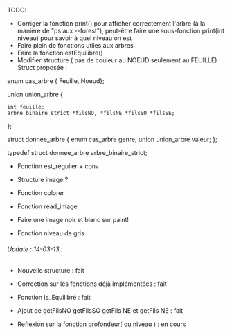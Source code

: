 TODO:

- Corriger la fonction print() pour afficher correctement l'arbre (à la manière de "ps aux --forest"), peut-être faire une sous-fonction print(int niveau) pour savoir à quel niveau on est
- Faire plein de fonctions utiles aux arbres
- Faire la fonction estEquilibre()
- Modifier structure ( pas de couleur au NOEUD seulement au FEUILLE)
Struct proposée :

enum cas_arbre { Feuille, Noeud};

union union_arbre {
    
	int feuille;
	arbre_binaire_strict *filsNO, *filsNE *filsSO *filsSE;
};


struct donnee_arbre
{
	enum cas_arbre genre;
	union union_arbre valeur;
};

typedef struct donnee_arbre arbre_binaire_strict;

- Fonction est_régulier + conv

- Structure image ?

- Fonction colorer

- Fonction read_image 

- Faire une image noir et blanc sur paint!

- Fonction niveau de gris

###### Update : 14-03-13 :

- Nouvelle structure : fait

- Correction sur les fonctions déjà implémentées : fait

- Fonction is_Equilibré : fait

- Ajout de getFilsNO getFilsSO getFils NE et getFils NE : fait

- Reflexion sur la fonction profondeur( ou niveau ) : en cours 